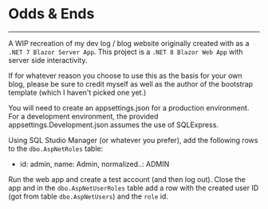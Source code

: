 # Odds & Ends
---
A WIP recreation of my dev log / blog website originally created with as a `.NET 7 Blazor Server App`. This project is a `.NET 8 Blazor Web App` with server side interactivity.

If for whatever reason you choose to use this as the basis for your own blog, please be sure to credit myself as well as the author of the bootstrap template (which I haven't picked one yet.)

You will need to create an appsettings.json for a production environment. For a development environment, the provided appsettings.Development.json assumes the use of SQLExpress.

Using SQL Studio Manager (or whatever you prefer), add the following rows to the `dbo.AspNetRoles` table:
+ id: admin, name: Admin, normalized..: ADMIN

Run the web app and create a test account (and then log out). Close the app and in the `dbo.AspNetUserRoles` table add a row with the created user ID (got from table `dbo.AspNetUsers`) and the `role` id.